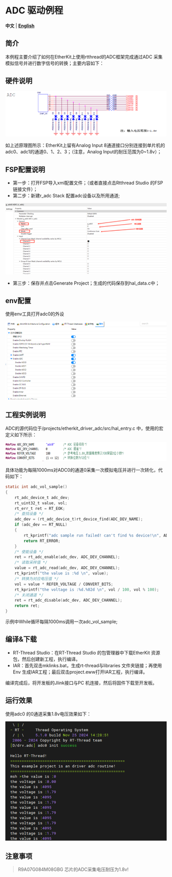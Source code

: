 # ADC 驱动例程

**中文** | [**English**](./README.md)

## 简介

本例程主要介绍了如何在EtherKit上使用rtthread的ADC框架完成通过ADC 采集模拟信号并进行数字信号的转换；主要内容如下：

## 硬件说明

![image-20241126100528305](figures/image-20241126100528305.png)

如上述原理图所示：EtherKit上留有Analog  Input 8通道接口分别连接到单片机的adc0、adc1的通道0、1、2、3；（注意，Analog Input的耐压范围为0~1.8v）；

## FSP配置说明

* 第一步：打开FSP导入xml配置文件；（或者直接点击Rtthread Studio 的FSP链接文件）；
* 第二步：新建r_adc Stack 配置adc设备以及所用通道;

![image-20241204164153742](./figures/image-20241204164153742.png)

* 第三步：保存并点击Generate Project；生成的代码保存到hal_data.c中；


## env配置

使用env工具打开adc0的外设

![image-20241126100628534](figures/image-20241126100628534.png)

## 工程实例说明

ADC的源代码位于/projects/etherkit_driver_adc/src/hal_entry.c 中，使用的宏定义如下所示：

![image-20241126100746019](figures/image-20241126100746019.png)

具体功能为每隔1000ms对ADC0的通道0采集一次模拟电压并进行一次转化，代码如下：

```c
static int adc_vol_sample()
{
    rt_adc_device_t adc_dev;
    rt_uint32_t value, vol;
    rt_err_t ret = RT_EOK;
    /* 查找设备 */
    adc_dev = (rt_adc_device_t)rt_device_find(ADC_DEV_NAME);
    if (adc_dev == RT_NULL)
    {
        rt_kprintf("adc sample run failed! can't find %s device!\n", ADC_DEV_NAME);
        return RT_ERROR;
    }
    /* 使能设备 */
    ret = rt_adc_enable(adc_dev, ADC_DEV_CHANNEL);
    /* 读取采样值 */
    value = rt_adc_read(adc_dev, ADC_DEV_CHANNEL);
    rt_kprintf("the value is :%d \n", value);
    /* 转换为对应电压值 */
    vol = value * REFER_VOLTAGE / CONVERT_BITS;
    rt_kprintf("the voltage is :%d.%02d \n", vol / 100, vol % 100);
    /* 关闭通道 */
    ret = rt_adc_disable(adc_dev, ADC_DEV_CHANNEL);
    return ret;
}
```

示例中While循环每隔1000ms调用一次adc_vol_sample;

## 编译&下载

* RT-Thread Studio：在RT-Thread Studio 的包管理器中下载EtherKit 资源包，然后创建新工程，执行编译。
* IAR：首先双击mklinks.bat，生成rt-thread与libraries 文件夹链接；再使用Env 生成IAR工程；最后双击project.eww打开IAR工程，执行编译。

编译完成后，将开发板的Jlink接口与PC 机连接，然后将固件下载至开发板。

## 运行效果

使用adc0 的0通道采集1.8v电压效果如下：

![image-20241126100845961](figures/image-20241126100845961.png)

## 注意事项

> R9A07G084M08GBG 芯片的ADC采集电压耐压为1.8v!
